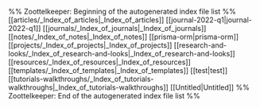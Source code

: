 %% Zoottelkeeper: Beginning of the autogenerated index file list  %%
 [[articles/_Index_of_articles|_Index_of_articles]]
 [[journal-2022-q1|journal-2022-q1]]
 [[journals/_Index_of_journals|_Index_of_journals]]
 [[notes/_Index_of_notes|_Index_of_notes]]
 [[prisma-orm|prisma-orm]]
 [[projects/_Index_of_projects|_Index_of_projects]]
 [[research-and-looks/_Index_of_research-and-looks|_Index_of_research-and-looks]]
 [[resources/_Index_of_resources|_Index_of_resources]]
 [[templates/_Index_of_templates|_Index_of_templates]]
 [[test|test]]
 [[tutorials-walkthroughs/_Index_of_tutorials-walkthroughs|_Index_of_tutorials-walkthroughs]]
 [[Untitled|Untitled]]
%% Zoottelkeeper: End of the autogenerated index file list  %%
